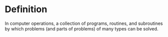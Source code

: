 # Definition

In computer operations, a collection of programs, routines, and
subroutines by which problems (and parts of problems) of many types can
be solved.
